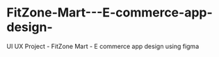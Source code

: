 # FitZone-Mart---E-commerce-app-design-
UI UX Project - FitZone Mart - E commerce app design using figma 
